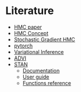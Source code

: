 # Literature

- [HMC paper][1]
- [HMC Concept][2]
- [Stochastic Gradient HMC][3]
- [pytorch][4]
- [Variational Inference][5]
- [ADVI][6]
- [STAN][7]
    - [Documentation][8]
    - [User guide][9]
    - [Functions reference][10]

[1]: https://arxiv.org/pdf/1206.1901.pdf
[2]: https://arxiv.org/pdf/1701.02434.pdf
[3]: https://arxiv.org/pdf/1402.4102.pdf
[4]: https://pytorch.org/
[5]: https://arxiv.org/pdf/1601.00670.pdf
[6]: https://arxiv.org/pdf/1506.03431.pdf
[7]: https://mc-stan.org/
[8]: https://mc-stan.org/users/documentation/
[9]: https://mc-stan.org/docs/2_18/stan-users-guide/index.html
[10]: https://mc-stan.org/docs/2_18/functions-reference/index.html#overview
